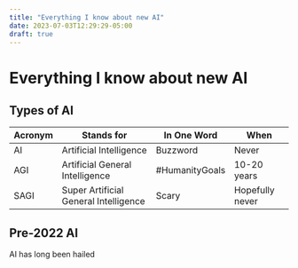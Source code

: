 ```yaml
---
title: "Everything I know about new AI"
date: 2023-07-03T12:29:29-05:00
draft: true
---
```


# Everything I know about new AI

## Types of AI

| Acronym | Stands for | In One Word | When |
| ----------- | ----------- | ----------- | ----------- |
| AI | Artificial Intelligence | Buzzword | Never |
| AGI | Artificial General Intelligence | #HumanityGoals | 10-20 years |
| SAGI | Super Artificial General Intelligence | Scary | Hopefully never |

## Pre-2022 AI

<!--begin-->

AI has long been hailed